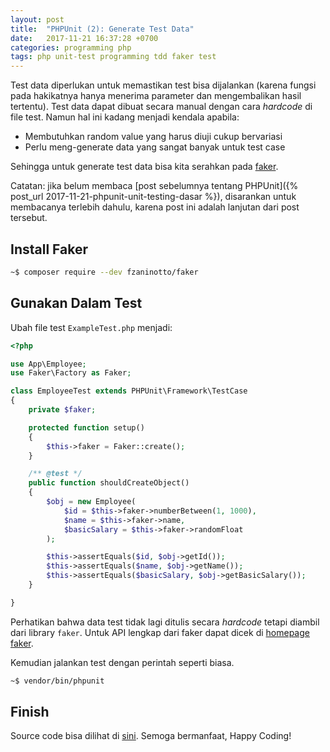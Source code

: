 ```yaml
---
layout: post
title:  "PHPUnit (2): Generate Test Data"
date:   2017-11-21 16:37:28 +0700
categories: programming php
tags: php unit-test programming tdd faker test
---
```


Test data diperlukan untuk memastikan test bisa dijalankan (karena fungsi pada hakikatnya hanya menerima parameter dan mengembalikan hasil tertentu). Test data dapat dibuat secara manual dengan cara _hardcode_ di file test. Namun hal ini kadang menjadi kendala apabila:

* Membutuhkan random value yang harus diuji cukup bervariasi
* Perlu meng-generate data yang sangat banyak untuk test case

Sehingga untuk generate test data bisa kita serahkan pada [faker](https://github.com/fzaninotto/faker).

Catatan: jika belum membaca [post sebelumnya tentang PHPUnit]({% post_url 2017-11-21-phpunit-unit-testing-dasar %}), disarankan untuk membacanya terlebih dahulu, karena post ini adalah lanjutan dari post tersebut.

## Install Faker

```sh
~$ composer require --dev fzaninotto/faker
```

## Gunakan Dalam Test

Ubah file test `ExampleTest.php` menjadi:

```php
<?php

use App\Employee;
use Faker\Factory as Faker;

class EmployeeTest extends PHPUnit\Framework\TestCase
{
    private $faker;

    protected function setup()
    {
        $this->faker = Faker::create();
    }

    /** @test */
    public function shouldCreateObject()
    {
        $obj = new Employee(
            $id = $this->faker->numberBetween(1, 1000),
            $name = $this->faker->name,
            $basicSalary = $this->faker->randomFloat
        );

        $this->assertEquals($id, $obj->getId());
        $this->assertEquals($name, $obj->getName());
        $this->assertEquals($basicSalary, $obj->getBasicSalary());
    }

}
```

Perhatikan bahwa data test tidak lagi ditulis secara _hardcode_ tetapi diambil dari library `faker`. Untuk API lengkap dari faker dapat dicek di [homepage faker](https://github.com/fzaninotto/Faker#basic-usage).

Kemudian jalankan test dengan perintah seperti biasa.

```sh
~$ vendor/bin/phpunit
```

## Finish

Source code bisa dilihat di [sini](https://github.com/arseto/php-test-example).
Semoga bermanfaat, Happy Coding!
